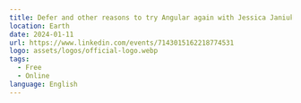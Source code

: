 ```yaml
---
title: Defer and other reasons to try Angular again with Jessica Janiuk
location: Earth
date: 2024-01-11
url: https://www.linkedin.com/events/7143015162218774531
logo: assets/logos/official-logo.webp
tags:
  - Free
  - Online
language: English
---
```

